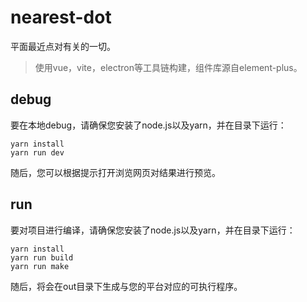# nearest-dot

平面最近点对有关的一切。

> 使用vue，vite，electron等工具链构建，组件库源自element-plus。

## debug

要在本地debug，请确保您安装了node.js以及yarn，并在目录下运行：

```
yarn install
yarn run dev
```

随后，您可以根据提示打开浏览网页对结果进行预览。

## run

要对项目进行编译，请确保您安装了node.js以及yarn，并在目录下运行：

```
yarn install
yarn run build
yarn run make
```

随后，将会在out目录下生成与您的平台对应的可执行程序。
